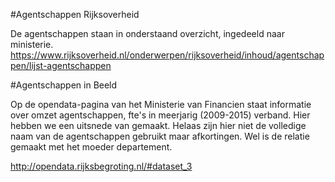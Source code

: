 #Agentschappen Rijksoverheid

De agentschappen staan in onderstaand overzicht, ingedeeld naar ministerie.
https://www.rijksoverheid.nl/onderwerpen/rijksoverheid/inhoud/agentschappen/lijst-agentschappen

#Agentschappen in Beeld

Op de opendata-pagina van het Ministerie van Financien staat informatie over omzet agentschappen, fte's in meerjarig (2009-2015) verband. Hier hebben we een uitsnede van gemaakt. Helaas zijn hier niet de volledige naam van de agentschappen gebruikt maar afkortingen. Wel is de relatie gemaakt met het moeder departement.

http://opendata.rijksbegroting.nl/#dataset_3
